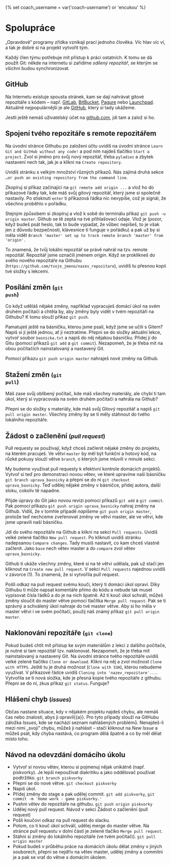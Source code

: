{% set coach_username = var('coach-username') or 'encukou' %}

# Spolupráce

„Opravdové” programy zřídka vznikají prací jednoho člověka.
Víc hlav víc ví, a tak je dobré si na projekt vytvořit tým.

Každý člen týmu potřebuje mít přístup k práci ostatních.
K tomu se dá použít Git: někde na internetu si zařídíme *sdílený repozitář*,
se kterým se všichni budou synchronizovat.


## GitHub

Na Internetu existuje spousta stránek, kam se dají nahrávat gitové repozitáře
s kódem – např. [GitLab](https://gitlab.com/),
[BitBucket](https://bitbucket.org),
[Pagure](https://pagure.io/) nebo
[Launchpad](https://launchpad.net/).
Aktuálně nejpopulárnější je ale [GitHub](https://github.com), který si tady
ukážeme.

Jestli ještě nemáš uživatelský účet na [github.com](https://github.com), jdi
tam a založ si ho.

## Spojení tvého repozitáře s remote repozitářem
Na úvodní stránce Githubu po založení účtu uvidíš na úvodní stránce `Learn Git and GitHub without any code!` a pod ním najdeš tlačítko `Start a project`. Zvol si jméno pro svůj nový repozitář, třeba `pyladies` a zbytek nastavení nech tak, jak je a klikni na `Create repository`.

Uvidíš stránku s velkým množství různých příkazů. Nás zajímá druhá sekce `…or push an existing repository from the command line`.

Zkopíruj si příkaz začínající na `git remote add origin ...` a vlož ho do příkazové řádky tak, kde máš svůj gitový repozitář, který jsme si společně nastavily. Po stisknutí `enter` ti příkazová řádka nic nevypíše, což je signál, že všechno proběhlo v pořádku.

Stejným způsobem si zkopíruj a vlož k sobě do terminálu příkaz `git push -u origin master`. Github se tě zeptá na tvé přihlašovací údaje. Vlož je (pozor, když budeš psát heslo, tak to bude vypadat, že vůbec nepíšeš, to je však jen z důvodu bezpečnosti, klávesnice ti funguje v pořádku) a pak už by si měla vidět `Branch 'master' set up to track remote branch 'master' from 'origin'.`

To znamená, že tvůj lokální repozitář se právě nahrál na tzv. remote repozitář. Repozitář jsme označili jménem *origin*. Když se proklikneš do svého nového repozitáře na Githubu (`https://github.com/tvoje_jmeno/nazev_repozitare`), uvidíš tu přesnou kopii tvé složky s lekcemi.


## Posílání změn <small>(<code>git push</code>)</small>

Co když uděláš nějaké změny, například vypracuješ domácí úkol na svém druhém počítači a chtěla by, aby změny byly vidět v tvém repozitáři na Githubu? K tomu slouží příkaz `git push`.

Pamatuješ ještě na básničku, kterou jsme psali, když jsme se učili s Gitem? Napiš si jí ještě jednou, ať jí neztratíme. Přepni se do složky aktuální lekce, vytvoř soubor `basnicka.txt` a napiš do něj nějakou básničku. Přidej jí do Gitu (pomocí příkazů `git add` a `git commit`). Nezapomeň, že je třeba mít na obou počítačích nainstalovaný a nastavený Git. 

Pomocí příkazu `git push origin master` nahraješ nové změny na Github.


## Stažení změn <small>(<code>git pull</code>)</small>

Máš zase svůj oblíbený počítač, kde máš všechny materiály, ale chybí ti tam úkol, který si vypracovala na svém druhém počítači a nahrála na Github?

Přepni se do složky s materiály, kde máš svůj Gitový repozitář a napiš `git pull origin master`.
Všechny změny by se ti měly stáhnout do tvého lokálního repozitáře.


## Žádost o začlenění <small>(<em>pull request</em>)</small>

Pull requesty se používají, když chceš začlenit nějaké změny do projektu, na kterém pracuješ. Ve větvi `master` by měl být funkční a hotový kód, na růzké pokusy slouží větve `branch`, o kterých jsme mluvili v minulé sekci.

My budeme využívat pull requesty k efektivní kontrole domácích projektů. Vytvoř si teď pro demonstraci novou větev, ve které upravíme naší básničku `git branch uprava_basnicky` a přepni se do ní `git checkout uprava_basnicky`. Teď udělej nějaké změny v básničce, přidej autora, další sloku, cokoliv tě napadne.

Přijde úpravy do Git jako novou revizi pomocí příkazů `git add` a `git commit`. Pak pomocí příkazu `git push origin uprava_basnicky` nahraj změny na Github. Vidíš, že v tomhle případě *napíšeme* `git push origin master`, protože teď nechceme zveřenovat změny ve větvi master, ale ve větvi, kde jsme upravili naší básničku.

Jdi do svého repozitáře na Github a klikni na sekci `Pull requests`. Uvidíš velké zelené tlačítko `New pull request`. Po kliknutí uvidíš stránku nadepsanou `Compare changes`. Tady musíš nastavit, co kam chceš vlastně začlenit. Jako `base` nech větev master a do `compare` zvol větev `uprava_basnicky`.

Github ti ukáže všechny změny, které si na té větvi udělala, pak už stačí jen kliknout na `Create new pull request`. V sekci `Pull requests` najednou uvidíš v závorce (1). To znamená, že si vytvořila pull request.

Pošli odkaz na pull request svému kouči, který ti domácí úkol opraví. Díky Githubu ti může napsat komentáře přímo do kódu a nebude tak muset vypisovat čísla řádků a do je na nich špatně. Až ti kouč úkol schválí, můžeš změny sloučit do master větve pomocí tlačítka `Merge pull request`. Pak se ti správný a schválený úkol nahraje do tvé master větve. Aby si ho měla v master větvi i ve svém počítači, použij náš známý příkaz `git pull origin master`.


## Naklonování repozitáře <small>(<code>git clone</code>)</small>

Pokud budeš chtít mít přístup ke svým materiálům z lekcí z dalšího počítače, je nutné si tam repozitář tzv. naklonovat. Nezapomeň, že je třeba mít nainstalovaný a nastavený Git.
Na úvodní stránce tvého repozitáře uvidíš velké zelené tlačítko `Clone or download`. Klikni na něj a zvol možnost `Clone with HTTPS`. Ještě tu je druhá možnost (`Clone with SSH`), kterou nebudeme využívat. V příkazové řádce uvidíš `Cloning into 'nazev_repozitare'...`. Vytvořila se ti nová složka, kde je přesná kopie tvého repozitáře z githubu. Přepni se do ní, zkus příkaz `git status`. Funguje?


## Hlášení chyb <small>(<em>issues</em>)</small>

Občas nastane situace, kdy v nějakém projektu najdeš chybu, ale nemáš čas nebo
znalosti, abys ji opravil{{a}}. Pro tyto případy slouží na GitHubu záložka
 *Issues*, kde se nachází seznam nahlášených problémů.
Nenajdeš-li mezi nimi „svoji” chybu, můžeš ji
nahlásit – stačí kliknout na *New Issue*
a můžeš psát, kdy chyba nastává, co program dělá
špatně a co by měl dělat místo toho.


## Návod na odevzdání domácího úkolu

* Vytvoř si novou větev, kterou si pojmenuj nějak unikátně (např. piskvorky). Je lepší nepoužívat diakritiku a jako oddělovač používat podtržítko. `git branch piskvorky`
* Přepni se do nové větve. `git checkout piskvorky`
* Napiš úkol.
* Přidej změny do stage a pak udělej commit. `git add piskvorky`,  `git commit -m 'Home work - game piskvorky.'`
* Pushni větev do repozitáře na githubu. `git push origin piskvorky`
* Udělej nový pull request. Návod v sekci Žádost o začlenění (pull request)
* Pošli koučovi odkaz na pull request do slacku.
* Potom, co ti kouč úkol schválí, udělej merge do master větve. Na stránce pull requestu v dolní části je zelené tlačíko `Merge pull request`. 
* Stáhni si změny do lokálního repozitáře (ve tvém počítači). `git pull origin master`
* Pokud budeš v průběhu práce na domácích úkolu dělat změny v jiných souborech, přepni se nejdřív na větev master, udělej změny a commitni je a pak se vrať do větve s domácím úkolem.
